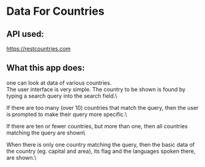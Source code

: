 # Data For Countries

## API used:
https://restcountries.com

## What this app does:

 one can look at data of various countries.\
The user interface is very simple. The country to be shown is found by typing a search query into the search field.\

If there are too many (over 10) countries that match the query, then the user is prompted to make their query more specific.\

If there are ten or fewer countries, but more than one, then all countries matching the query are shown\

When there is only one country matching the query, then the basic data of the country (eg. capital and area), its flag and the languages spoken there, are shown.\

